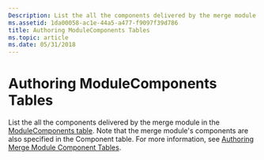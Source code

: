 ```yaml
---
Description: List the all the components delivered by the merge module in the ModuleComponents table. Note that the merge module's components are also specified in the Component table. For more information, see Authoring Merge Module Component Tables.
ms.assetid: 1da00058-ac1e-44a5-a477-f9097f39d786
title: Authoring ModuleComponents Tables
ms.topic: article
ms.date: 05/31/2018
---
```


# Authoring ModuleComponents Tables

List the all the components delivered by the merge module in the [ModuleComponents table](modulecomponents-table.md). Note that the merge module's components are also specified in the Component table. For more information, see [Authoring Merge Module Component Tables](authoring-merge-module-component-tables.md).

 

 



